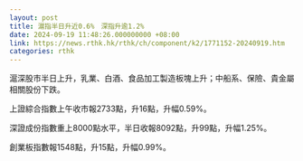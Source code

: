 ```yaml
---
layout: post
title: 滬指半日升近0.6%　深指升逾1.2%
date: 2024-09-19 11:48:26.000000000 +08:00
link: https://news.rthk.hk/rthk/ch/component/k2/1771152-20240919.htm
categories: rthk
---
```


滬深股市半日上升，乳業、白酒、食品加工製造板塊上升；中船系、保險、貴金屬相關股份下跌。

上證綜合指數上午收市報2733點，升16點，升幅0.59%。

深證成份指數重上8000點水平，半日收報8092點，升99點，升幅1.25%。

創業板指數報1548點，升15點，升幅0.99%。
